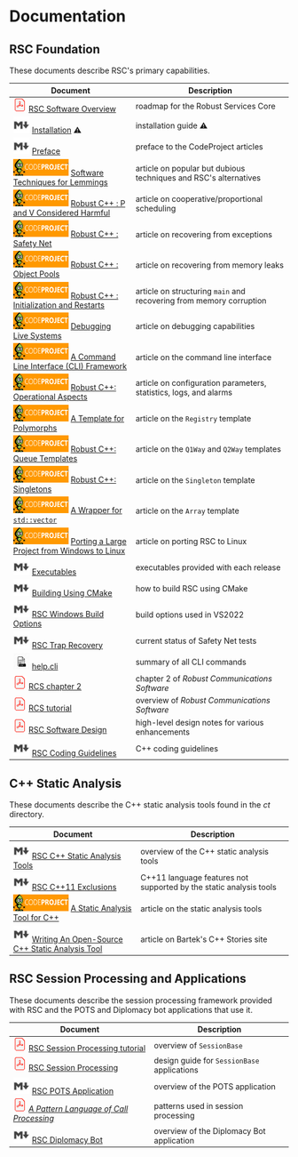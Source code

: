 # Documentation

## RSC Foundation

These documents describe RSC's primary capabilities.

Document | Description
-------- | -----------
![pdf](images/pdf24.png) [RSC Software Overview](/docs/RSC-Software-Overview.pdf) | roadmap for the Robust Services Core
<img src="images/md.png" alt="markdown" height="30"> [Installation](/docs/Installing.md) :warning: | installation guide :warning:
<img src="images/md.png" alt="markdown" height="30"> [Preface](/docs/RSC-Articles.md) | preface to the CodeProject articles
![CodeProject](images/cp100x30.gif) [Software Techniques for Lemmings](https://www.codeproject.com/Articles/5258540/Software-Techniques-for-Lemmings) | article on popular but dubious techniques and RSC's alternatives
![CodeProject](images/cp100x30.gif) [Robust C++ : P and V Considered Harmful](https://www.codeproject.com/Articles/5246597/Robust-Cplusplus-P-and-V-Considered-Harmful) | article on cooperative/proportional scheduling
![CodeProject](images/cp100x30.gif) [Robust C++ : Safety Net](https://www.codeproject.com/Articles/5165710/Robust-Cplusplus-Safety-Net) | article on recovering from exceptions
![CodeProject](images/cp100x30.gif) [Robust C++ : Object Pools](https://www.codeproject.com/Articles/5166096/Robust-Cplusplus-Object-Pools) | article on recovering from memory leaks
![CodeProject](images/cp100x30.gif) [Robust C++ : Initialization and Restarts](https://www.codeproject.com/Articles/5254138/Robust-Cplusplus-Initialization-and-Restarts) | article on structuring `main` and recovering from memory corruption
![CodeProject](images/cp100x30.gif) [Debugging Live Systems](https://www.codeproject.com/Articles/5255828/Debugging-Live-Systems) | article on debugging capabilities
![CodeProject](images/cp100x30.gif) [A Command Line Interface (CLI) Framework](https://www.codeproject.com/Articles/5269493/A-Command-Line-Interface-CLI-Framework) | article on the command line interface
![CodeProject](images/cp100x30.gif) [Robust C++: Operational Aspects](https://www.codeproject.com/Articles/5274153/Robust-Cplusplus-Operational-Aspects) | article on configuration parameters, statistics, logs, and alarms
![CodeProject](images/cp100x30.gif) [A Template for Polymorphs](https://www.codeproject.com/Articles/5271143/A-Template-for-Polymorphs) | article on the `Registry` template
![CodeProject](images/cp100x30.gif) [Robust C++: Queue Templates](https://www.codeproject.com/Articles/5271081/Robust-Cplusplus-Queue-Templates) | article on the `Q1Way` and `Q2Way` templates
![CodeProject](images/cp100x30.gif) [Robust C++: Singletons](https://www.codeproject.com/Articles/5286932/Robust-Cplusplus-Singletons) | article on the `Singleton` template
![CodeProject](images/cp100x30.gif) [A Wrapper for `std::vector`](https://www.codeproject.com/Tips/5271013/A-Wrapper-for-std-vector) | article on the `Array` template
![CodeProject](images/cp100x30.gif) [Porting a Large Project from Windows to Linux](https://www.codeproject.com/Articles/5336369/Porting-a-Large-Project-from-Windows-to-Linux) | article on porting RSC to Linux
<img src="images/md.png" alt="markdown" height="30"> [Executables](/docs/RSC-Executables.md) | executables provided with each release
<img src="images/md.png" alt="markdown" height="30"> [Building Using CMake](/docs/RSC-Building-Using-CMake.md) | how to build RSC using CMake
<img src="images/md.png" alt="markdown" height="30"> [RSC Windows Build Options](/docs/RSC-Windows-Build-Options.md) | build options used in VS2022
<img src="images/md.png" alt="markdown" height="30"> [RSC Trap Recovery](/docs/RSC-Trap-Recovery.md) | current status of Safety Net tests
<img src="images/txt.jpg" alt="txt" height="30"> [help.cli](/docs/help.cli.txt) | summary of all CLI commands
![pdf](images/pdf24.png) [RCS chapter 2](/docs/RCS-chapter-2.pdf) | chapter 2 of _Robust Communications Software_
![pdf](images/pdf24.png) [RCS tutorial](/docs/RCS-tutorial.pdf) | overview of _Robust Communications Software_
![pdf](images/pdf24.png) [RSC Software Design](/docs/RSC-Software-Design.pdf) | high-level design notes for various enhancements
<img src="images/md.png" alt="markdown" height="30"> [RSC Coding Guidelines](/docs/RSC-Coding-Guidelines.md) | C++ coding guidelines

## C++ Static Analysis

These documents describe the C++ static analysis tools found in the _ct_ directory.

Document | Description
-------- | -----------
<img src="images/md.png" alt="markdown" height="30"> [RSC C++ Static Analysis Tools](/docs/RSC-Cpp-Static-Analysis-Tools.md) | overview of the C++ static analysis tools
<img src="images/md.png" alt="markdown" height="30"> [RSC C++11 Exclusions](/docs/RSC-Cpp11-Exclusions.md) | C++11 language features not supported by the static analysis tools
![CodeProject](images/cp100x30.gif) [A Static Analysis Tool for C++](https://www.codeproject.com/Articles/5246833/A-Static-Analysis-Tool-for-Cplusplus) | article on the static analysis tools
<img src="images/md.png" alt="markdown" height="30"> [Writing An Open-Source C++ Static Analysis Tool ](https://www.cppstories.com/2022/rsc-static-analysis/) | article on Bartek's C++ Stories site

## RSC Session Processing and Applications

These documents describe the session processing framework provided with RSC and the POTS and
Diplomacy bot applications that use it.

Document | Description
-------- | -----------
![pdf](images/pdf24.png) [RSC Session Processing tutorial](/docs/RSC-Session-Processing-tutorial.pdf) | overview of `SessionBase`
![pdf](images/pdf24.png) [RSC Session Processing](/docs/RSC-Session-Processing.pdf) | design guide for `SessionBase` applications
<img src="images/md.png" alt="markdown" height="30"> [RSC POTS Application](/docs/RSC-POTS-Application.md) | overview of the POTS application
![pdf](images/pdf24.png) [_A Pattern Language of Call Processing_](/docs/PLCP.pdf) | patterns used in session processing
<img src="images/md.png" alt="markdown" height="30"> [RSC Diplomacy Bot](/docs/RSC-Diplomacy.md) | overview of the Diplomacy Bot application

